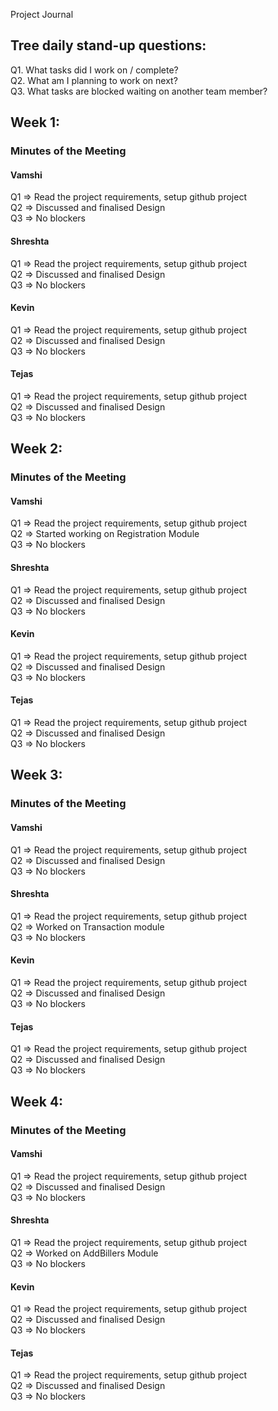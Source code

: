 Project Journal

 ## Tree daily stand-up questions:
  Q1. What tasks did I work on / complete?   
  Q2. What am I planning to work on next?   
  Q3. What tasks are blocked waiting on another team member?  
    
## Week 1:

### Minutes of the Meeting

#### Vamshi
  Q1 => Read the project requirements, setup github project    
  Q2 =>  Discussed and finalised Design    
  Q3 => No blockers     
    
#### Shreshta
  Q1 => Read the project requirements, setup github project    
  Q2 => Discussed and finalised Design      
  Q3 => No blockers  

#### Kevin
  Q1 => Read the project requirements, setup github project    
  Q2 => Discussed and finalised Design      
  Q3 => No blockers   

#### Tejas
  Q1 => Read the project requirements, setup github project    
  Q2 => Discussed and finalised Design      
  Q3 => No blockers   
    
## Week 2:
### Minutes of the Meeting

#### Vamshi
  Q1 => Read the project requirements, setup github project    
  Q2 =>  Started working on Registration Module   
  Q3 => No blockers     
    
#### Shreshta
  Q1 => Read the project requirements, setup github project    
  Q2 => Discussed and finalised Design      
  Q3 => No blockers  

#### Kevin
  Q1 => Read the project requirements, setup github project    
  Q2 => Discussed and finalised Design      
  Q3 => No blockers   

#### Tejas
  Q1 => Read the project requirements, setup github project    
  Q2 => Discussed and finalised Design      
  Q3 => No blockers   


## Week 3:
### Minutes of the Meeting

#### Vamshi
  Q1 => Read the project requirements, setup github project    
  Q2 =>  Discussed and finalised Design    
  Q3 => No blockers     
    
#### Shreshta
  Q1 => Read the project requirements, setup github project    
  Q2 => Worked on Transaction module      
  Q3 => No blockers  

#### Kevin
  Q1 => Read the project requirements, setup github project    
  Q2 => Discussed and finalised Design      
  Q3 => No blockers   

#### Tejas
  Q1 => Read the project requirements, setup github project    
  Q2 => Discussed and finalised Design      
  Q3 => No blockers   


  ## Week 4:
### Minutes of the Meeting

#### Vamshi
  Q1 => Read the project requirements, setup github project    
  Q2 =>  Discussed and finalised Design    
  Q3 => No blockers     
    
#### Shreshta
  Q1 => Read the project requirements, setup github project    
  Q2 => Worked on AddBillers Module     
  Q3 => No blockers  

#### Kevin
  Q1 => Read the project requirements, setup github project    
  Q2 => Discussed and finalised Design      
  Q3 => No blockers   

#### Tejas
  Q1 => Read the project requirements, setup github project    
  Q2 => Discussed and finalised Design      
  Q3 => No blockers   

